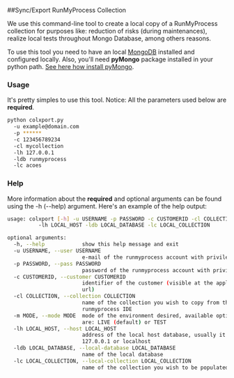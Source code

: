 ##Sync/Export RunMyProcess Collection

We use this command-line tool to create a local copy of a RunMyProcess collection for purposes like: reduction of risks (during maintenances), realize local tests throughout Mongo Database, among others reasons.

To use this tool you need to have an local [MongoDB](http://uol.com.br) installed and configured locally. Also, you'll need **pyMongo**  package installed in your python path. [See here how install pyMongo](http://api.mongodb.org/python/current/installation.html).

### Usage

It's pretty simples to use this tool.
Notice: All the parameters used below are **required**.

```Bash
python colxport.py
  -u example@domain.com
  -p ******
  -c 123456789234
  -cl mycollection
  -lh 127.0.0.1
  -ldb runmyprocess
  -lc acoes
```


### Help

More information about the **required** and optional arguments can be found using the -h (--help) argument. Here's an example of the help output:

```Bash
usage: colxport [-h] -u USERNAME -p PASSWORD -c CUSTOMERID -cl COLLECTION [-m MODE]
          -lh LOCAL_HOST -ldb LOCAL_DATABASE -lc LOCAL_COLLECTION

optional arguments:
  -h, --help            show this help message and exit
  -u USERNAME, --user USERNAME
                        e-mail of the runmyprocess account with privilegies
  -p PASSWORD, --pass PASSWORD
                        password of the runmyprocess account with privilegies
  -c CUSTOMERID, --customer CUSTOMERID
                        identifier of the customer (visible at the application
                        url)
  -cl COLLECTION, --collection COLLECTION
                        name of the collection you wish to copy from the
                        runmyprocess IDE
  -m MODE, --mode MODE  mode of the environment desired, available options
                        are: LIVE (default) or TEST
  -lh LOCAL_HOST, --host LOCAL_HOST
                        address of the local host database, usually it is
                        127.0.0.1 or localhost
  -ldb LOCAL_DATABASE, --local-database LOCAL_DATABASE
                        name of the local database
  -lc LOCAL_COLLECTION, --local-collection LOCAL_COLLECTION
                        name of the collection you wish to be populated
```
